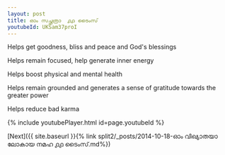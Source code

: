 ```yaml
---
layout: post
title: ഓം സച്ഛത്രാ  ൧൧ ടൈംസ്
youtubeId: UKSam37proI
---
```

 
 
Helps get goodness, bliss and peace and God's blessings
 
Helps remain focused, help generate inner energy 
 
Helps boost physical and mental health 
 
Helps remain grounded and generates a sense of gratitude towards the greater power 
 
Helps reduce bad karma
 
 
 
 


{% include youtubePlayer.html id=page.youtubeId %}
 
[Next]({{ site.baseurl }}{% link  split2/_posts/2014-10-18-ഓം വിഖ്യാതയാ ലോകായ നമഹ ൧൧ ടൈംസ്.md%})
 
